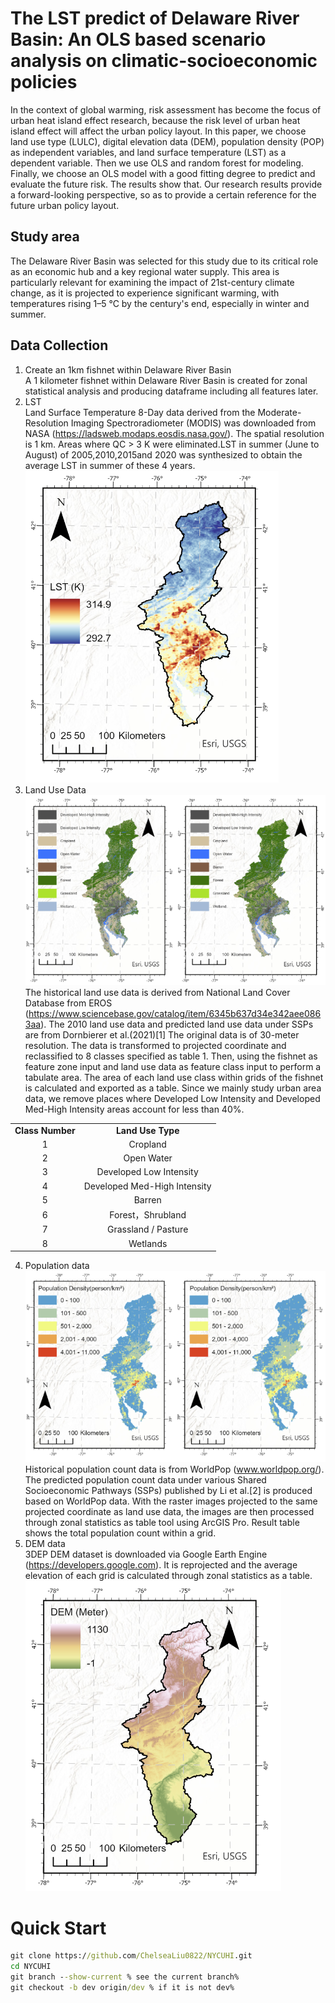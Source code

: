 # The LST predict of Delaware River Basin: An OLS based scenario analysis on climatic-socioeconomic policies  
In the context of global warming, risk assessment has become the focus of urban heat island effect research, because the risk level of urban heat island effect will affect the urban policy layout. In this paper, we choose land use type (LULC), digital elevation data (DEM), population density (POP) as independent variables, and land surface temperature (LST) as a dependent variable. Then we use OLS and random forest for modeling. Finally, we choose an OLS model with a good fitting degree to predict and evaluate the future risk. The results show that. Our research results provide a forward-looking perspective, so as to provide a certain reference for the future urban policy layout.
## Study area 
The Delaware River Basin was selected for this study due to its critical role as an economic hub and a key regional water supply. This area is particularly relevant for examining the impact of 21st-century climate change, as it is projected to experience significant warming, with temperatures rising 1–5 °C by the century's end, especially in winter and summer.
## Data Collection  
1. Create an 1km fishnet within Delaware River Basin  
A 1 kilometer fishnet within Delaware River Basin is created for zonal statistical analysis and producing dataframe including all features later.
2. LST  
Land Surface Temperature 8-Day data derived from the Moderate-Resolution Imaging Spectroradiometer (MODIS) was downloaded from NASA (https://ladsweb.modaps.eosdis.nasa.gov/). The spatial resolution is 1 km. Areas where QC > 3 K were eliminated.LST in summer (June to August) of 2005,2010,2015and 2020 was synthesized to obtain the average LST in summer of these 4 years. 
![alt text](image.png)
3. Land Use Data  
![alt text](image-1.png)
The historical land use data is derived from National Land Cover Database from EROS (https://www.sciencebase.gov/catalog/item/6345b637d34e342aee0863aa). The 2010 land use data and predicted land use data under SSPs are from Dornbierer et al.(2021)[1] The original data is of 30-meter resolution. The data is transformed to projected coordinate and reclassified to 8 classes specified as table 1. Then, using the fishnet as feature zone input and land use data as feature class input to perform a tabulate area. The area of each land use class within grids of the fishnet is calculated and exported as a table. Since we mainly study urban area data, we remove places where Developed Low Intensity and Developed Med-High Intensity areas account for less than 40%. 

<table align="center">
<tbody>
<tr>
<td align="center"><strong>Class Number</strong></td>
<td align="center"><strong>Land Use Type</strong></td>
</tr>
<tr>
<td align="center">1</td>
<td align="center">Cropland</td>
</tr>
<tr>
<td align="center">2</td>
<td align="center">Open Water</td>
</tr>
<tr>
<td align="center">3</td>
<td align="center">Developed Low Intensity</td>
</tr>
<tr>
<td align="center">4</td>
<td align="center">Developed Med-High Intensity</td>
</tr>
<tr>
<td align="center">5</td>
<td align="center">Barren</td>
</tr>
<tr>
<td align="center">6</td>
<td align="center">Forest，Shrubland</td>
</tr>
<tr>
<td align="center">7</td>
<td align="center">Grassland / Pasture</td>
</tr>
<tr>
<td align="center">8</td>
<td align="center">Wetlands</td>
</tr>
</tbody></table>

4. Population data    
![alt text](image-2.png)
Historical population count data is from WorldPop (www.worldpop.org/). The predicted population count data under various Shared Socioeconomic Pathways (SSPs) published by Li et al.[2] is produced based on WorldPop data.
With the raster images projected to the same projected coordinate as land use data, the images are then processed through zonal statistics as table tool using ArcGIS Pro. Result table shows the total population count within a grid.
5. DEM data  
3DEP DEM dataset is downloaded via Google Earth Engine (https://developers.google.com). It is reprojected and the average elevation of each grid is calculated through zonal statistics as a table.
![alt text](image-3.png)
# Quick Start
```cmd
git clone https://github.com/ChelseaLiu0822/NYCUHI.git
cd NYCUHI
git branch --show-current % see the current branch%
git checkout -b dev origin/dev % if it is not dev%
```

